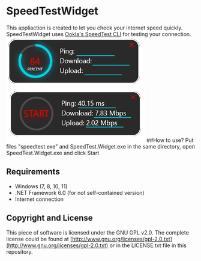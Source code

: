 # SpeedTestWidget
This appliaction is created to let you check your internet speed quickly.
SpeedTestWidget uses [Ookla's SpeedTest CLI](https://www.speedtest.net/pl/apps/cli) for testing your connection.<br />
![Example](https://github.com/DWEeD13/SpeedTestWidget/blob/master/SpeedTestPhotos/started.png)
![Example2](https://github.com/DWEeD13/SpeedTestWidget/blob/master/SpeedTestPhotos/finished.png)
##How to use?
Put files "speedtest.exe" and SpeedTest.Widget.exe in the same directory, open SpeedTest.Widget.exe and click Start
## Requirements
* Windows (7, 8, 10, 11)
* .NET Framework 6.0 (for not self-contained version)
* Internet connection
## Copyright and License
This piece of software is licensed under the GNU GPL v2.0. The complete license could be found at [http://www.gnu.org/licenses/gpl-2.0.txt](http://www.gnu.org/licenses/gpl-2.0.txt) or in the LICENSE.txt file in this repository.
